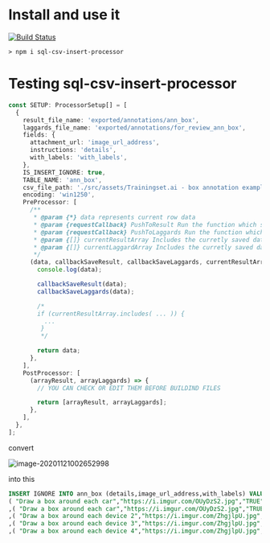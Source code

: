 # Install and use it

[![Build Status](https://img.shields.io/endpoint.svg?url=https%3A%2F%2Factions-badge.atrox.dev%2FRober19%2Fsql-csv-insert-processor%2Fbadge%3Fref%3Dmaster&style=flat-square)](https://actions-badge.atrox.dev/Rober19/sql-csv-insert-processor/goto?ref=master)

```
> npm i sql-csv-insert-processor
```

# Testing sql-csv-insert-processor

```ts
const SETUP: ProcessorSetup[] = [
  {
    result_file_name: 'exported/annotations/ann_box',
    laggards_file_name: 'exported/annotations/for_review_ann_box',
    fields: {
      attachment_url: 'image_url_address',
      instructions: 'details',
      with_labels: 'with_labels',
    },
    IS_INSERT_IGNORE: true,
    TABLE_NAME: 'ann_box',
    csv_file_path: './src/assets/Trainingset.ai - box annotation example - demo.csv',
    encoding: 'win1250',
    PreProcessor: [
      /**
       * @param {*} data represents current row data
       * @param {requestCallback} PushToResult Run the function which save the row data into first result file
       * @param {requestCallback} PushToLaggards Run the function which save the row data into first result file
       * @param {[]} currentResultArray Includes the curretly saved data (for results) to be passed to PostProcessor
       * @param {[]} currentLaggardArray Includes the curretly saved data (for laggards) to be passed to PostProcessor
       */
      (data, callbackSaveResult, callbackSaveLaggards, currentResultArray, currentLaggardArray) => {
        console.log(data);

        callbackSaveResult(data);
        callbackSaveLaggards(data);

        /* 
        if (currentResultArray.includes( ... )) {
          ...
         } 
         */

        return data;
      },
    ],
    PostProcessor: [   
      (arrayResult, arrayLaggards) => {
        // YOU CAN CHECK OR EDIT THEM BEFORE BUILDIND FILES

        return [arrayResult, arrayLaggards];
      },
    ],    
  },
];
```

convert

![image-20201121002652998](../../.github/assets/image-20201121002652998.png)

into this

```sql
INSERT IGNORE INTO ann_box (details,image_url_address,with_labels) VALUES
( "Draw a box around each car","https://i.imgur.com/OUyDzS2.jpg","TRUE" )
,( "Draw a box around each car","https://i.imgur.com/OUyDzS2.jpg","TRUE" )
,( "Draw a box around each device 2","https://i.imgur.com/ZhgjlpU.jpg","TRUE" )
,( "Draw a box around each device 3","https://i.imgur.com/ZhgjlpU.jpg","TRUE" )
,( "Draw a box around each device 4","https://i.imgur.com/ZhgjlpU.jpg","TRUE" )

```
